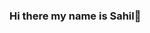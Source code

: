 ### Hi there my name is Sahil👋

<!--
**sahil485/sahil485** is a ✨ _special_ ✨ repository because its `README.md` (this file) appears on your GitHub profile.

Here are some ideas to get you started:

- 🔭 I’m currently working on learning a MERN Stack website for my friend's new fashion company
- 🌱 I’m currently learning MERN Stack, Tensorflow, and Data Structures/Algorithms
- 👯 I’m looking to collaborate on hackathons and other web development/ML projects
- 💬 Ask me about ...
- 📫 How to reach me: sahilcoding@gmail.com
-->

